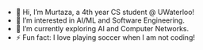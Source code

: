 - 👋 Hi, I’m Murtaza, a 4th year CS student @ UWaterloo!
- 👀 I’m interested in AI/ML and Software Engineering.
- 🌱 I’m currently exploring AI and Computer Networks.
- ⚡ Fun fact: I love playing soccer when I am not coding!

<!---
s-murtaza-shah/s-murtaza-shah is a ✨ special ✨ repository because its `README.md` (this file) appears on your GitHub profile.
You can click the Preview link to take a look at your changes.
--->
